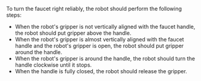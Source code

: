 To turn the faucet right reliably, the robot should perform the following steps:

- When the robot's gripper is not vertically aligned with the faucet handle, the robot should put gripper above the handle.
- When the robot's gripper is almost vertically aligned with the faucet handle and the robot's gripper is open, the robot should put gripper around the handle.
- When the robot's gripper is around the handle, the robot should turn the handle clockwise until it stops.
- When the handle is fully closed, the robot should release the gripper.